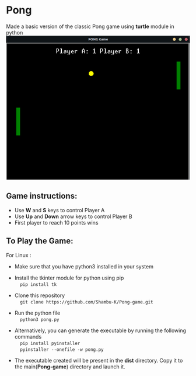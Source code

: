 
# Pong
Made a basic version of the classic Pong game using **turtle** module in python <br />
![img](ss.png "Game Still")

## Game instructions:
* Use **W** and **S** keys to control Player A
* Use **Up** and **Down** arrow keys to control Player B
* First player to reach 10 points wins


## To Play the Game:
For Linux : <br />
* Make sure that you have python3 installed in your system

* Install the tkinter module for python using pip <br />
      ```  pip install tk```

* Clone this repository <br />
   ```  git clone https://github.com/Shambu-K/Pong-game.git```
   
* Run the python file <br />
   ```  python3 pong.py```

* Alternatively, you can generate the executable by running the following commands <br />
      ```  pip install pyinstaller``` <br />
      ```  pyinstaller --onefile -w pong.py``` 
* The executable created will be present in the **dist** directory. Copy it to the main(**Pong-game**) directory and launch it.


